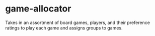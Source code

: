 # game-allocator
Takes in an assortment of board games, players, and their preference ratings to play each game and assigns groups to games.
